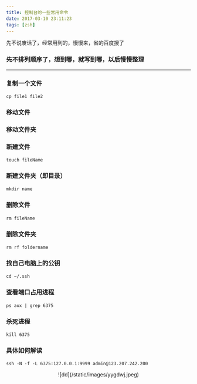 ```yaml
---
title: 控制台的一些常用命令
date: 2017-03-10 23:11:23
tags: [zsh]
---
```

先不说废话了，经常用到的，慢慢来，省的百度搜了<!-- more -->
### 先不排列顺序了，想到哪，就写到哪，以后慢慢整理
***
### 复制一个文件
```
cp file1 file2
```
### 移动文件

### 移动文件夹
### 新建文件
```
touch fileName
```
### 新建文件夹（即目录）
```
mkdir name
```
### 删除文件
```
rm fileName
```
### 删除文件夹
```
rm rf foldername
```

### 找自己电脑上的公钥
```
cd ~/.ssh
```
### 查看端口占用进程
```
ps aux | grep 6375
```

### 杀死进程
```
kill 6375
```

### 具体如何解读
```
ssh -N -f -L 6375:127.0.0.1:9999 admin@123.207.242.200
```
<center>![dd](/static/images/yygdwj.jpeg)</center>

